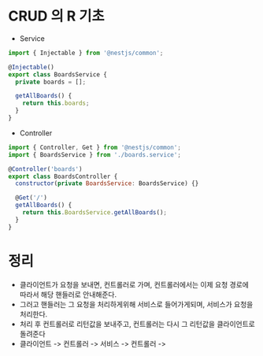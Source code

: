# CRUD 의 R 기초

- Service
```js
import { Injectable } from '@nestjs/common';

@Injectable()
export class BoardsService {
  private boards = [];

  getAllBoards() {
    return this.boards;
  }
}

```

- Controller
```js
import { Controller, Get } from '@nestjs/common';
import { BoardsService } from './boards.service';

@Controller('boards')
export class BoardsController {
  constructor(private BoardsService: BoardsService) {}

  @Get('/')
  getAllBoards() {
    return this.BoardsService.getAllBoards();
  }
}

```

# 정리
- 클라이언트가 요청을 보내면, 컨트롤러로 가며, 컨트롤러에서는 이제 요청 경로에 따라서 해당 핸들러로 안내해준다.
- 그러고 핸들러는 그 요청을 처리하게위해 서비스로 들어가게되며, 서비스가 요청을 처리한다.
- 처리 후 컨트롤러로 리턴값을 보내주고, 컨트롤러는 다시 그 리턴값을 클라이언트로 돌려준다
- 클라이언트 -> 컨트롤러 -> 서비스 -> 컨트롤러 -> 
